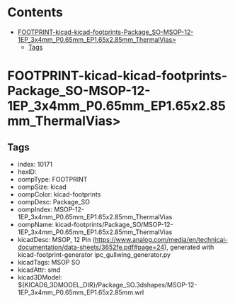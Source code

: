 



Contents
========

* [FOOTPRINT-kicad-kicad-footprints-Package_SO-MSOP-12-1EP_3x4mm_P0.65mm_EP1.65x2.85mm_ThermalVias>](#footprint-kicad-kicad-footprints-package_so-msop-12-1ep_3x4mm_p065mm_ep165x285mm_thermalvias)
	* [Tags](#tags)

# FOOTPRINT-kicad-kicad-footprints-Package_SO-MSOP-12-1EP_3x4mm_P0.65mm_EP1.65x2.85mm_ThermalVias>

## Tags

- index: 10171
- hexID: 
- oompType: FOOTPRINT
- oompSize: kicad
- oompColor: kicad-footprints
- oompDesc: Package_SO
- oompIndex: MSOP-12-1EP_3x4mm_P0.65mm_EP1.65x2.85mm_ThermalVias
- oompName: kicad-footprints/Package_SO/MSOP-12-1EP_3x4mm_P0.65mm_EP1.65x2.85mm_ThermalVias
- kicadDesc: MSOP, 12 Pin (https://www.analog.com/media/en/technical-documentation/data-sheets/3652fe.pdf#page=24), generated with kicad-footprint-generator ipc_gullwing_generator.py
- kicadTags: MSOP SO
- kicadAttr: smd
- kicad3DModel: ${KICAD6_3DMODEL_DIR}/Package_SO.3dshapes/MSOP-12-1EP_3x4mm_P0.65mm_EP1.65x2.85mm.wrl
